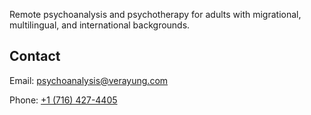 
<html lang="en">
<head>
    <meta charset="UTF-8">
    <meta name="viewport" content="width=device-width, initial-scale=1.0">
</head>
<body>
    <p>Remote psychoanalysis and psychotherapy for adults with migrational, multilingual, and international backgrounds.</p>
    <h2>Contact</h2>
    <p>Email: <a href="mailto:psychoanalysis@verayung.com">psychoanalysis@verayung.com</a></p>
    <p>Phone: <a href="tel:+17164274405">+1 (716) 427-4405</a></p>
</body>
</html>
